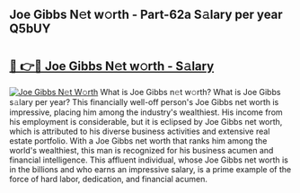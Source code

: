 ## Joe Gibbs N𝚎t w𝚘rth - Part-62a S𝚊lary per year Q5bUY

# <h2><a href="http://gc36xxw.nevu.top/?p=Joe+Gibbs">🔗 👉🔴 Joe Gibbs N𝚎t w𝚘rth - S𝚊lary</a></h2>

[![Joe Gibbs N𝚎t W𝚘rth](https://i.imgur.com/Oavwk0R.jpeg)](http://gc36xxw.nevu.top/?p=Joe+Gibbs)
What is Joe Gibbs n𝚎t w𝚘rth? What is Joe Gibbs s𝚊lary per year?
This financially well-off person's Joe Gibbs net worth is impressive, placing him among the industry's wealthiest. His income from his employment is considerable, but it is eclipsed by Joe Gibbs net worth, which is attributed to his diverse business activities and extensive real estate portfolio. With a Joe Gibbs net worth that ranks him among the world's wealthiest, this man is recognized for his business acumen and financial intelligence. This affluent individual, whose Joe Gibbs net worth is in the billions and who earns an impressive salary, is a prime example of the force of hard labor, dedication, and financial acumen.
